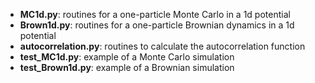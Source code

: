 - **MC1d.py**: routines for a one-particle Monte Carlo in a 1d potential 
- **Brown1d.py**: routines for a one-particle Brownian dynamics in a 1d potential   
- **autocorrelation.py**: routines to calculate the autocorrelation function   
- **test_MC1d.py**:   example of a Monte Carlo simulation
- **test_Brown1d.py**: example of a Brownian simulation